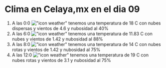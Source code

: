# Clima en Celaya,mx en el dia 09

1. A las 0:0 !["icon weather"](http://openweathermap.org/img/w/03n.png) tenemos una temperatura de 18 C con nubes dispersas y  vientos de 4.6 y nubosidad al 40%
1. A las 6:0 !["icon weather"](http://openweathermap.org/img/w/04n.png) tenemos una temperatura de 11.83 C con nubes y  vientos de 1.42 y nubosidad al 88%
1. A las 8:0 !["icon weather"](http://openweathermap.org/img/w/04n.png) tenemos una temperatura de 14 C con nubes rotas y  vientos de 1.42 y nubosidad al 75%
1. A las 12:0 !["icon weather"](http://openweathermap.org/img/w/04d.png) tenemos una temperatura de 19 C con nubes rotas y  vientos de 3.1 y nubosidad al 75%
